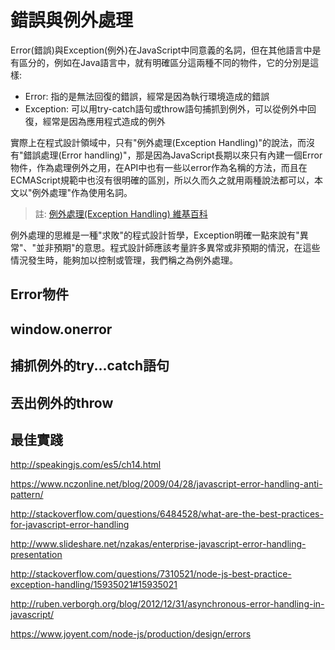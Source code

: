 # 錯誤與例外處理

Error(錯誤)與Exception(例外)在JavaScript中同意義的名詞，但在其他語言中是有區分的，例如在Java語言中，就有明確區分這兩種不同的物件，它的分別是這樣:

- Error: 指的是無法回復的錯誤，經常是因為執行環境造成的錯誤
- Exception: 可以用try-catch語句或throw語句捕抓到例外，可以從例外中回復，經常是因為應用程式造成的例外

實際上在程式設計領域中，只有"例外處理(Exception Handling)"的說法，而沒有"錯誤處理(Error handling)"，那是因為JavaScript長期以來只有內建一個Error物件，作為處理例外之用，在API中也有一些以error作為名稱的方法，而且在ECMAScript規範中也沒有很明確的區別，所以久而久之就用兩種說法都可以，本文以"例外處理"作為使用名詞。

> 註: [例外處理(Exception Handling) 維基百科](https://en.wikipedia.org/wiki/Exception_handling)

例外處理的思維是一種"求敗"的程式設計哲學，Exception明確一點來說有"異常"、"並非預期"的意思。程式設計師應該考量許多異常或非預期的情況，在這些情況發生時，能夠加以控制或管理，我們稱之為例外處理。

## Error物件

## window.onerror

## 捕抓例外的try...catch語句

## 丟出例外的throw

## 最佳實踐



http://speakingjs.com/es5/ch14.html

https://www.nczonline.net/blog/2009/04/28/javascript-error-handling-anti-pattern/

http://stackoverflow.com/questions/6484528/what-are-the-best-practices-for-javascript-error-handling

http://www.slideshare.net/nzakas/enterprise-javascript-error-handling-presentation

http://stackoverflow.com/questions/7310521/node-js-best-practice-exception-handling/15935021#15935021

http://ruben.verborgh.org/blog/2012/12/31/asynchronous-error-handling-in-javascript/

https://www.joyent.com/node-js/production/design/errors
